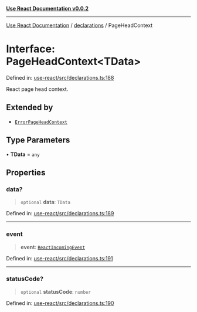 [**Use React Documentation v0.0.2**](../../README.md)

***

[Use React Documentation](../../modules.md) / [declarations](../README.md) / PageHeadContext

# Interface: PageHeadContext\<TData\>

Defined in: [use-react/src/declarations.ts:188](https://github.com/stonemjs/use-react/blob/0635de04acc6b3a5c28dcf07d1e12a39a8b5e0b9/src/declarations.ts#L188)

React page head context.

## Extended by

- [`ErrorPageHeadContext`](ErrorPageHeadContext.md)

## Type Parameters

• **TData** = `any`

## Properties

### data?

> `optional` **data**: `TData`

Defined in: [use-react/src/declarations.ts:189](https://github.com/stonemjs/use-react/blob/0635de04acc6b3a5c28dcf07d1e12a39a8b5e0b9/src/declarations.ts#L189)

***

### event

> **event**: [`ReactIncomingEvent`](../type-aliases/ReactIncomingEvent.md)

Defined in: [use-react/src/declarations.ts:191](https://github.com/stonemjs/use-react/blob/0635de04acc6b3a5c28dcf07d1e12a39a8b5e0b9/src/declarations.ts#L191)

***

### statusCode?

> `optional` **statusCode**: `number`

Defined in: [use-react/src/declarations.ts:190](https://github.com/stonemjs/use-react/blob/0635de04acc6b3a5c28dcf07d1e12a39a8b5e0b9/src/declarations.ts#L190)
